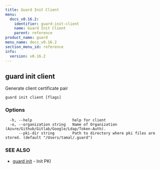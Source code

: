 ```yaml
---
title: Guard Init Client
menu:
  docs_v0.16.2:
    identifier: guard-init-client
    name: Guard Init Client
    parent: reference
product_name: guard
menu_name: docs_v0.16.2
section_menu_id: reference
info:
  version: v0.16.2
---
```


## guard init client

Generate client certificate pair

```
guard init client [flags]
```

### Options

```
  -h, --help                  help for client
  -o, --organization string   Name of Organization (Azure/Github/Gitlab/Google/Ldap/Token-Auth).
      --pki-dir string        Path to directory where pki files are stored. (default "/Users/tamal/.guard")
```

### SEE ALSO

* [guard init](/docs/v0.16.2/reference/guard_init)	 - Init PKI

